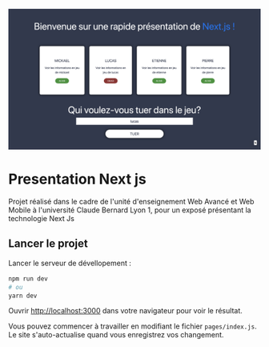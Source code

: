 ![accueil](assets/accueil.png)

# Presentation Next js

Projet réalisé dans le cadre de l'unité d'enseignement Web Avancé et Web Mobile à l'université Claude Bernard Lyon 1, pour un exposé présentant la technologie Next Js

## Lancer le projet

Lancer le serveur de dévellopement :

```bash
npm run dev
# ou
yarn dev
```

Ouvrir [http://localhost:3000](http://localhost:3000) dans votre navigateur pour voir le résultat.

Vous pouvez commencer à travailler en modifiant le fichier `pages/index.js`. Le site s'auto-actualise quand vous enregistrez vos changement.
